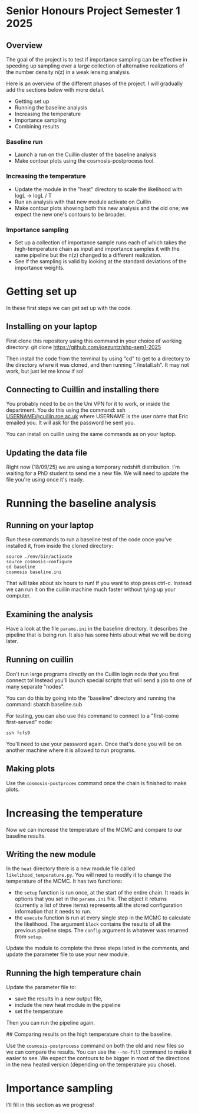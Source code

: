 # Senior Honours Project Semester 1 2025

## Overview

The goal of the project is to test if importance sampling can be effective in speeding up sampling over a large collection of alternative realizations of the number density n(z) in a weak lensing analysis.

Here is an overview of the different phases of the project. I will gradually add the sections below with more detail.

- Getting set up
- Running the baseline analysis
- Increasing the temperature
- Importance sampling
- Combining results

<!-- ### Getting set up
- Install the CosmoSIS software on a laptop or school computer for testing, and on the Cuillin computer for larger runs.
- Dowload the n(z) that Joe's PhD student Yun-Hao has generated (should be ready before our first meeting!) -->

### Baseline run
- Launch a run on the Cuillin cluster of the baseline analysis
- Make contour plots using the cosmosis-postprocess tool.

### Increasing the temperature
- Update the module in the "heat" directory to scale the likelihood with logL -> logL / T
- Run an analysis with that new module activate on Cuillin
- Make contour plots showing both this new analysis and the old one; we expect the new one's contours to be broader.

### Importance sampling
- Set up a collection of importance sample runs each of which takes the high-temperature chain as input and importance samples it with the same pipeline but the n(z) changed to a different realization.
- See if the sampling is valid by looking at the standard deviations of the importance weights.


# Getting set up

In these first steps we can get set up with the code.

## Installing on your laptop

First clone this repository using this command in your choice of working directory:
    git clone https://github.com/joezuntz/shp-sem1-2025

Then install the code from the terminal by using "cd" to get to a directory to the directory where it was cloned, and then running "./install.sh". It may not work, but just let me know if so! 

## Connecting to Cuillin and installing there

You probably need to be on the Uni VPN for it to work, or inside the department. You do this using the command:
    ssh USERNAME@cuillin.roe.ac.uk
where USERNAME is the user name that Eric emailed you. It will ask for the password he sent you.

You can install on cuillin using the same commands as on your laptop.

## Updating the data file

Right now (18/09/25) we are using a temporary redshift distribution. I'm waiting for a PhD student to send me a new file. We will need to update the file you're using once it's ready.


# Running the baseline analysis

## Running on your laptop

Run these commands to run a baseline test of the code once you've installed it, from inside the cloned directory:

    source ./env/bin/activate
    source cosmosis-configure
    cd baseline
    cosmosis baseline.ini

That will take about six hours to run! If you want to stop press ctrl-c. Instead we can run it on the cuillin machine much faster without tying up your computer.

## Examining the analysis

Have a look at the file `params.ini` in the baseline directory. It describes the pipeline that is being run. It also has some hints about what we will be doing later.


## Running on cuillin

Don't run large programs directly on the Cuillin login node that you first connect to!  Instead you'll launch special scripts that will send a job to one of many separate "nodes".

You can do this by going into the "baseline" directory and running the command:
    sbatch baseline.sub

For testing, you can also use this command to connect to a "first-come first-served" node:

    ssh fcfs9

You'll need to use your password again. Once that's done you will be on another machine where it is allowed to run programs.

## Making plots

Use the `cosmosis-postproces` command once the chain is finished to make plots.

# Increasing the temperature

Now we can increase the temperature of the MCMC and compare to our baseline results.

## Writing the new module

In the `heat` directory there is a new module file called `likelihood_temperature.py`. You will need to modify it to change the temperature of the MCMC. It has two functions:

- the `setup` function is run once, at the start of the entire chain. It reads in options that you set in the `params.ini` file. The object it returns (currently a list of three items) represents all the stored configuration information that it needs to run.
- the `execute` function is run at every single step in the MCMC to calculate the likelihood. The argument `block` contains the results of all the previous pipeline steps. The `config` argument is whatever was returned from `setup`.

Update the module to complete the three steps listed in the comments, and update the parameter file to use your new module.

## Running the high temperature chain

Update the parameter file to:
- save the results in a new output file, 
- include the new heat module in the pipeline
- set the temperature

Then you can run the pipeline again.

## Comparing results on the high temperature chain to the baseline.

Use the `cosmosis-postprocess` command on both the old and new files so we can compare the results.  You can use the `--no-fill` command to make it easier to see.  We expect the contours to be bigger in most of the directions in the new heated version (depending on the temperature you chose).

# Importance sampling

I'll fill in this section as we progress!

